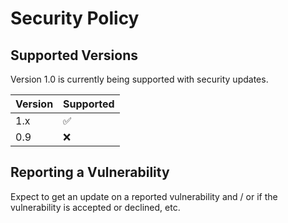 # Security Policy

## Supported Versions

Version 1.0 is currently being supported with security updates.

| Version | Supported          |
| ------- | ------------------ |
| 1.x   | :white_check_mark: |
| 0.9   | :x:                |


## Reporting a Vulnerability

Expect to get an update on a reported vulnerability and / or if the vulnerability is accepted or
declined, etc.
